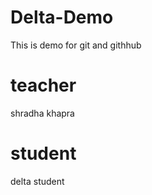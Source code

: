 # Delta-Demo

This is demo for git and githhub

# teacher

shradha khapra

# student

delta student
